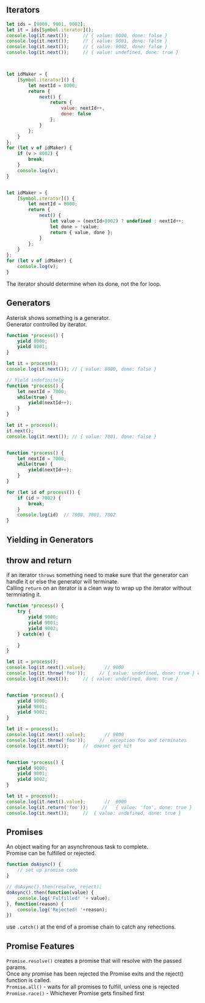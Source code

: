 ## Iterators
```javascript
let ids = [9000, 9001, 9002];
let it = ids[Symbol.iterator]();
console.log(it.next());     // { value: 9000, done: false }
console.log(it.next());     // { value: 9001, done: false }
console.log(it.next());     // { value: 9002, done: false }
console.log(it.next());     // { value: undefined, done: true } 



let idMaker = {
    [Symbol.iterator]() {
        let nextId = 8000;
        return {
            next() {
                return {
                    value: nextId++,
                    done: false
                };
            }
        };
    }
};  
for (let v of idMaker) {
    if (v > 8002) {
        break;
    }
    console.log(v);
}  


let idMaker = {
    [Symbol.iterator]() {
        let nextId = 8000;
        return {
            next() {
                let value = (nextId>8002) ? undefined : nextId++;
                let done = !value;
                return { value, done };
            }
        };
    }
};  
for (let v of idMaker) {
    console.log(v);
}
```

The iterator should determine when its done, not the for loop.  

## Generators
Asterisk shows something is a generator.  
Generator controlled by iterator. 
```javascript  
function *process() {
    yield 8000;
    yield 8001;
}

let it = process();
console.log(it.next()); // { value: 8000, done: false }

// Yield indefinitely   
function *process() {
    let nextId = 7000;
    while(true) {
        yield(nextId++);
    }
}

let it = process();
it.next();
console.log(it.next()); // { value: 7001, done: false }  


function *process() {
    let nextId = 7000;
    while(true) {
        yield(nextId++);
    }
}

for (let id of process()) {
    if (id > 7002) {
        break;
    }
    console.log(id)  // 7000, 7001, 7002
}   
```

## Yielding in Generators


## throw and return
if an iterator `throws` something need to make sure that the generator can handle it or else the generator will terminate.  
Calling `return` on an iterator is a clean way to wrap up the iterator without termniating it.  

```javascript
function *process() {
    try {
        yield 9000;
        yield 9001;
        yield 9002;
    } catch(e) {

    }
}

let it = process();
console.log(it.next().value);       // 9000
console.log(it.throw('foo'));     // { value: undefined, done: true } exception raised and generator completed
console.log(it.next());     // { value: undefined, done: true }


function *process() {
    yield 9000;
    yield 9001;
    yield 9002;
}

let it = process();
console.log(it.next().value);       // 9000
console.log(it.throw('foo'));     //  exception foo and terminates
console.log(it.next());     //  doesnt get hit


function *process() {
    yield 9000;
    yield 9001;
    yield 9002;
}

let it = process();
console.log(it.next().value);       //  9000
console.log(it.return('foo'));     //   { value: 'foo', done: true }
console.log(it.next());     //  { value: undefined, done: true }


```

## Promises  
An object waiting for an asynchronous task to complete.  
Promise can be fulfilled or rejected.  

```javascript
function doAsync() {
    // set up promise code
}

// doAsync().then(resolve, reject);
doAsync().then(function(value) {
    console.log('Fulfilled! '+ value);
}, function(reason) {
    console.log('Rejected! '+reason);
})
```

use `.catch()` at the end of a promise chain to catch any rehections.  

## Promise Features  

`Promise.resolve()` creates a promise that will resolve with the passed params.  
Once any promise has been rejected the Promise exits and the reject() function is called.  
`Promise.all()` - waits for all promises to fulfill, unless one is rejected  
`Promise.race()` - Whichever Promise gets finsihed first  

